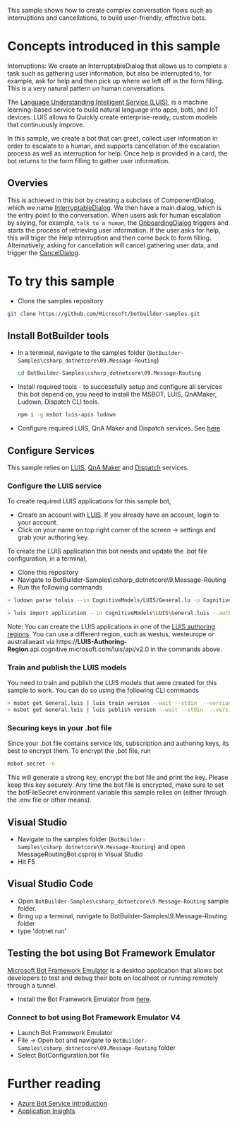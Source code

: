 ﻿This sample shows how to create complex conversation flows such as interruptions and cancellations, to build user-friendly, effective bots.

# Concepts introduced in this sample

Interruptions: We create an InterruptableDialog that allows us to complete a task such as gathering user information, but also be interrupted to, for example, ask for help and then pick up where we left off in the form filling.
This is a very natural pattern un human conversations. 

The [Language Understanding Intelligent Service (LUIS)](https://luis.ai), is a machine learning-based service to build natural language into apps, bots, and IoT devices. 
LUIS allows to Quickly create enterprise-ready, custom models that continuously improve. 

In this sample, we create a bot that can greet, collect user information in order to escalate to a human, and supports cancellation of the escalation process as well as interruption for help. Once help is provided in a card, the bot returns to the form filling to gather user information. 

## Overvies

This is achieved in this bot by creating a subclass of ComponentDialog, which we name [InterruptableDialog](Dialogs\Shared\InterruptableDialog.cs). We then have a main dialog, which is the entry point to the conversation.
When users ask for human escalation by saying, for example, ```talk to a human```, the [OnboardingDialog](Dialogs\Onboarding\OnboardingDialog.cs) triggers and starts the process of retrieving user information.
If the user asks for help, this will triger the Help interruption and then come back to form filling. 
Alternatively, asking for cancellation will cancel gathering user data, and trigger the [CancelDialog](Dialoges\Cancel\CancelDialog.cs).

# To try this sample

- Clone the samples repository
```bash
git clone https://github.com/Microsoft/botbuilder-samples.git
```
## Install BotBuilder tools

- In a terminal, navigate to the samples folder (`BotBuilder-Samples\csharp_dotnetcore\09.Message-Routing`) 

    ```bash
    cd BotBuilder-Samples\csharp_dotnetcore\09.Message-Routing
    ```

- Install required tools - to successfully setup and configure all services this bot depend on, you need to install the MSBOT, LUIS, QnAMaker, Ludown, Dispatch CLI tools. 
    ```bash
    npm i -g msbot luis-apis ludown
    ```
- Configure required LUIS, QnA Maker and Dispatch services. See [here](#configure-services)

## Configure Services

This sample relies on [LUIS](https://luis.ai), [QnA Maker](https://qnamaker.ai) and [Dispatch](https://github.com/microsoft/botbuilder-tools//tree/master/packages/Dispatch) services. 

### Configure the LUIS service

To create required LUIS applications for this sample bot, 
- Create an account with [LUIS](https://luis.ai). If you already have an account, login to your account.
- Click on your name on top right corner of the screen -> settings and grab your authoring key.

To create the LUIS application this bot needs and update the .bot file configuration, in a terminal, 
- Clone this repository
- Navigate to BotBuilder-Samples\csharp_dotnetcore\9.Message-Routing
- Run the following commands
```bash 
> ludown parse toluis --in CognitiveModels/LUIS/General.lu -o CognitiveModels/LUIS -n General.luis

> luis import application --in CognitiveModels\LUIS\General.luis --authoringKey <YOUR-LUIS-AUTHORING-KEY>--endpointBasePath https://westus.api.cognitive.microsoft.com/luis/api/v2.0 --msbot | msbot connect luis --stdin --name General.luis

```

Note: You can create the LUIS applications in one of the [LUIS authoring regions](https://docs.microsoft.com/en-us/azure/cognitive-services/LUIS/luis-reference-regions). 
You can use a different region, such as westus, westeurope or australiaeast via https://**LUIS-Authoring-Region**.api.cognitive.microsoft.com/luis/api/v2.0 in the commands above.

### Train and publish the LUIS models 
You need to train and publish the LUIS models that were created for this sample to work. You can do so using the following CLI commands

```bash
> msbot get General.luis | luis train version --wait --stdin  --versionId "0.1"
> msbot get General.luis | luis publish version --wait --stdin  --versionId "0.1"
```

### Securing keys in your .bot file
Since your .bot file contains service Ids, subscription and authoring keys, its best to encrypt them. To encrypt the .bot file, run

```bash
msbot secret -n
```

This will generate a strong key, encrypt the bot file and print the key. Please keep this key securely.
Any time the bot file is encrypted, make sure to set the botFileSecret environment variable this sample relies on (either through the .env file or other means).

## Visual Studio
- Navigate to the samples folder (`BotBuilder-Samples\csharp_dotnetcore\9.Message-Routing`) and open MessageRoutingBot.csproj in Visual Studio 
- Hit F5

## Visual Studio Code
- Open `BotBuilder-Samples\csharp_dotnetcore\9.Message-Routing` sample folder.
- Bring up a terminal, navigate to BotBuilder-Samples\9.Message-Routing folder
- type 'dotnet run'

## Testing the bot using Bot Framework Emulator
[Microsoft Bot Framework Emulator](https://github.com/microsoft/botframework-emulator) is a desktop application that allows bot developers to test and debug their bots on localhost or running remotely through a tunnel.

- Install the Bot Framework Emulator from [here](https://aka.ms/botframeworkemulator).

### Connect to bot using Bot Framework Emulator **V4**
- Launch Bot Framework Emulator
- File -> Open bot and navigate to `BotBuilder-Samples\csharp_dotnetcore\09.Message-Routing` folder
- Select BotConfiguration.bot file

# Further reading

- [Azure Bot Service Introduction](https://docs.microsoft.com/en-us/azure/bot-service/bot-service-overview-introduction?view=azure-bot-service-4.0)
- [Application Insights](https://azure.microsoft.com/en-us/services/application-insights/)
